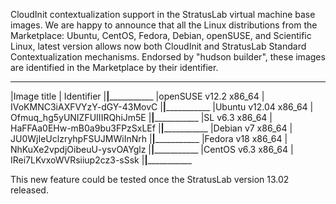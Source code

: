 CloudInit contextualization support in the StratusLab virtual machine base images. 
We are happy to announce that all the Linux distributions from the Marketplace: Ubuntu, CentOS, Fedora, Debian, openSUSE, and  Scientific Linux, latest version allows now both CloudInit and StratusLab Standard Contextualization mechanisms.
Endorsed by "hudson builder", these images  are identified in the  Marketplace by their identifier.
 ________________________________________________________
|Image title           |     Identifier
|______________________|_________________________________
|openSUSE v12.2 x86_64 | IVoKMNC3iAXFVYzY-dGY-43MovC
|______________________|_________________________________
|Ubuntu v12.04 x86_64  | Ofmuq_hg5yUNIZFUIIIRQhiJm5E
|______________________|_________________________________
|SL v6.3 x86_64        | HaFFAa0EHw-mB0a9bu3FPzSxLEf
|______________________|_________________________________
|Debian v7 x86_64      | JU0WjIeUclzryhpFSUJMWiInNrh
|______________________|_________________________________
|Fedora v18 x86_64     | NhKuXe2vpdjOibeuU-ysvOAYglz
|______________________|_________________________________
|CentOS v6.3 x86_64    | IRei7LKvxoWVRsiiup2cz3-sSsk
|______________________|_________________________________

This new feature could be tested once the StratusLab version 13.02 released.
